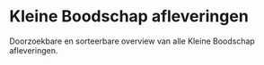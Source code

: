 # Kleine Boodschap afleveringen

Doorzoekbare en sorteerbare overview van alle Kleine Boodschap afleveringen.